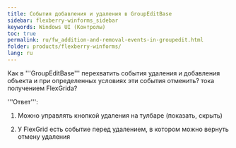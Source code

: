 ```yaml
---
title: События добавления и удаления в GroupEditBase 
sidebar: flexberry-winforms_sidebar
keywords: Windows UI (Контролы)
toc: true
permalink: ru/fw_addition-and-removal-events-in-groupedit.html
folder: products/flexberry-winforms/
lang: ru
---
```


Как в '''GroupEditBase''' перехватить события удаления и добавления объекта и при определенных условиях эти события отменить? тока получением FlexGrida?

'''Ответ''':

1) Можно управлять кнопкой удаления на тулбаре (показать, скрыть)

2) У FlexGrid есть событие перед удалением, в котором можно вернуть отмену удаления
